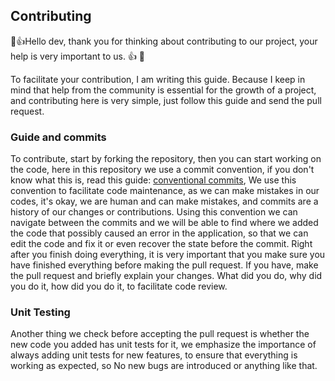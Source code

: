 ## Contributing

🎉👍Hello dev, thank you for thinking about contributing to our project, your help is very important to us. 👍 🎉 

To facilitate your contribution, I am writing this guide. Because I keep in mind that help from the community is essential for the growth of a project, and contributing here is very simple, just follow this guide and send the pull request.

### Guide and commits

To contribute, start by forking the repository, then you can start working on the code, here in this repository we use a commit convention, if you don't know what this is, read this guide: <a href="https://www. conventionalcommits.org/pt-br/v1.0.0-beta.4/"> conventional commits</a>, We use this convention to facilitate code maintenance, as we can make mistakes in our codes, it's okay, we are human and can make mistakes, and commits are a history of our changes or contributions. Using this convention we can navigate between the commits and we will be able to find where we added the code that possibly caused an error in the application, so that we can edit the code and fix it or even recover the state before the commit. Right after you finish doing everything, it is very important that you make sure you have finished everything before making the pull request. If you have, make the pull request and briefly explain your changes. What did you do, why did you do it, how did you do it, to facilitate code review. 

### Unit Testing

Another thing we check before accepting the pull request is whether the new code you added has unit tests for it, we emphasize the importance of always adding unit tests for new features, to ensure that everything is working as expected, so No new bugs are introduced or anything like that.
